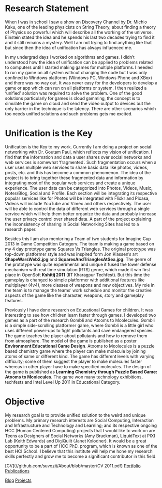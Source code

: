 # Research Statement

When I was in school I saw a show on Discovery Channel by Dr. Michio Kaku, one of the leading physicists on String Theory, about finding a theory of Physics so powerful which will describe all the working of the universe. Einstein stated the idea and he spends his last two decades trying to find it and it still remains a mystery. Well I am not trying to find anything like that but since then the idea of unification has always influenced me.

In my undergrad days I worked on algorithms and games. I didn’t understood how the idea of unification can be applied to problems related to computers until I started making games for multiple platforms. I needed to run my game on all system without changing the code but I was only confined to Windows platforms (Windows PC, Windows Phone and XBox) and there was no way out. It was never easy for the developers to develop a game or app which can run on all platforms or system. I then realized a ‘unified’ solution was required to solve the problem. One of the good solutions particularly for games is cloud gamming, the concept is to simulate the game on cloud and send the video output to devices but the only barrier in the technique is the latency. There are other scenarios which too needs unified solutions and such problems gets me excited.

# Unification is the Key

Unification is the Key to my work. Currently I am doing a project on social networking with Dr. Goutam Paul, which reflects my vision of unification. I find that the information and data a user shares over social networks and web services is somewhat ‘fragmented’. Such fragmentation occurs when a user uses multiple web services to share basic data like photos, videos, posts, etc. and this has become a common phenomenon. The idea of the project is to bring together these fragmented data and information by integrating most of the popular web services and create a unique experience. The user data can be categorized into Photos, Videos, Music, Notes/Blog, Social and Profile. Each section will be integrating its respective popular services like for Photos will be integrated with Flickr and Picasa, Videos will include YouTube and Vimeo and others respectively. The user will be able to control the data of different web services through a single service which will help them better organize the data and probably increase the user privacy control over shared data. A part of the project explaining the inconsistency of sharing in Social Networking Sites has led to a research paper.

Besides this I am also mentoring a Team of two students for Imagine Cup 2013 in Game Competition Category. The team is making a game based on my 4 day prototype game Squares Vs Triangles. The original prototype was top-down platformer style and was inspired form Jon Klassen’s art **ShapeWarsWeb2.jpg** and **SquaresAndTrianglesAtSea.jpg**. The genre of the prototype was quite experimental and unique it fused the tower defense mechanism with real time simulation (RTS) genre, which made it win first place in OpenSoft **Kshitij 2011** (IIT Kharagpur Techfest). But this time the gameplay is changed to simple platformer with additional features like multiplayer (4v4), more classes of weapons and new objectives. My role in the team is to manage the teams’ work schedule and monitor the creative aspects of the game like the character, weapons, story and gameplay features.

Previously I have done research on Educational Games for children. It was interesting to see how children learn faster through games. I developed two games as a part of the research Gombli and Atooms to Moolecules. Gombli is a simple side-scrolling platformer game, where Gombli is a little girl who uses different power-ups to fight pollutants and save endangered species. The game teaches the player about pollutants and how to remove them from atmosphere. The model of the game is published as a poster **Environment Educational Game Design**. Atooms to Moolecules is a puzzle based chemistry game where the player can make molecule by joining atoms of same or different kind. The game has different levels with varying difficulty; some of them suggest the player to make molecules faster whereas in other player have to make specified molecules. The design of the game is published as **Learning Chemistry through Puzzle Based Game: Atooms to Moolecules**. The game won many technology exhibitions, techfests and Intel Level Up 2011 in Educational Category.

# Objective

My research goal is to provide unified solution to the weird and unique problems. My primary research interests are Social Computing, Interaction and Infrastructure and Technology and Learning; and its respective ongoing HCC (Human Centered Computing) projects that I would like to work on are Teens as Designers of Social Networks (Amy Bruckman), LiquidText at PIXI Lab (Keith Edwards) and DigiQuilt (Janet Kolodner). It would be a great opportunity to be a part of HCC PhD. program, which is known as one of the best HCI School. I believe that this institute will help me hone my research skills perfectly and grow me to become a significant contributor in this field.

[CV](//github.com/suvozit/About/blob/master/CV 2011.pdf) [Portfolio](//github.com/suvozit/About/blob/master/Portfolio.pdf) [Publications](//github.com/suvozit/About/blob/master/Publications.md) 

[Blog](//www.shubhajitsaha.com) [Projects](//www.bitsits.games/p/projects.html)
